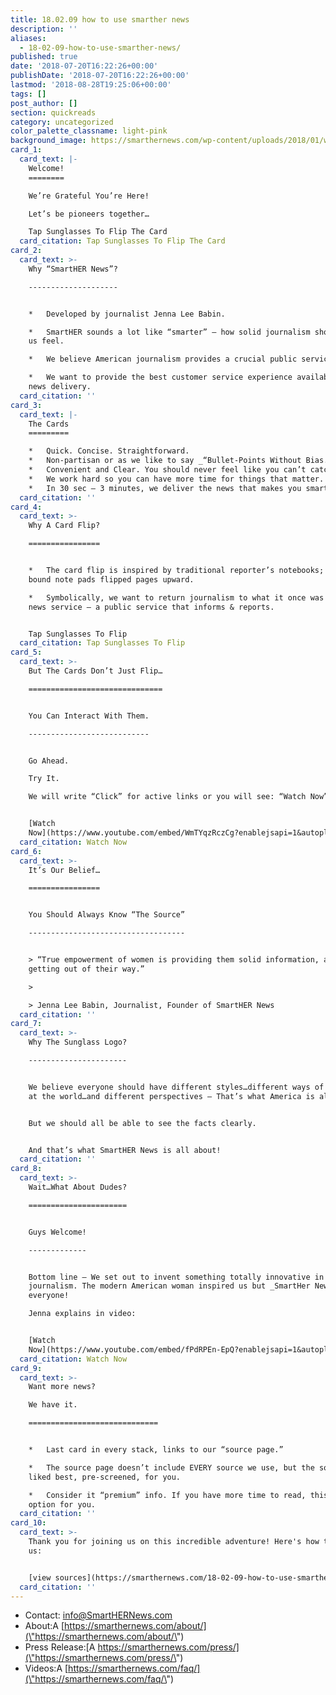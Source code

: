 ```yaml
---
title: 18.02.09 how to use smarther news
description: ''
aliases:
  - 18-02-09-how-to-use-smarther-news/
published: true
date: '2018-07-20T16:22:26+00:00'
publishDate: '2018-07-20T16:22:26+00:00'
lastmod: '2018-08-28T19:25:06+00:00'
tags: []
post_author: []
section: quickreads
category: uncategorized
color_palette_classname: light-pink
background_image: https://smarthernews.com/wp-content/uploads/2018/01/writer--360x360.jpg
card_1:
  card_text: |-
    Welcome!
    ========

    We’re Grateful You’re Here!

    Let’s be pioneers together…

    Tap Sunglasses To Flip The Card
  card_citation: Tap Sunglasses To Flip The Card
card_2:
  card_text: >-
    Why “SmartHER News”?

    --------------------


    *   Developed by journalist Jenna Lee Babin.

    *   SmartHER sounds a lot like “smarter” – how solid journalism should make
    us feel.

    *   We believe American journalism provides a crucial public service.

    *   We want to provide the best customer service experience available in
    news delivery.
  card_citation: ''
card_3:
  card_text: |-
    The Cards
    =========

    *   Quick. Concise. Straightforward.
    *   Non-partisan or as we like to say _“Bullet-Points Without Bias.”_
    *   Convenient and Clear. You should never feel like you can’t catch up.
    *   We work hard so you can have more time for things that matter.
    *   In 30 sec – 3 minutes, we deliver the news that makes you smarter.
  card_citation: ''
card_4:
  card_text: >-
    Why A Card Flip?

    ================


    *   The card flip is inspired by traditional reporter’s notebooks; spiral
    bound note pads flipped pages upward.

    *   Symbolically, we want to return journalism to what it once was – a solid
    news service – a public service that informs & reports.


    Tap Sunglasses To Flip
  card_citation: Tap Sunglasses To Flip
card_5:
  card_text: >-
    But The Cards Don’t Just Flip…

    ==============================


    You Can Interact With Them.

    ---------------------------


    Go Ahead.  

    Try It.  

    We will write “Click” for active links or you will see: “Watch Now”


    [Watch
    Now](https://www.youtube.com/embed/WmTYqzRczCg?enablejsapi=1&autoplay=1&rel=0)
  card_citation: Watch Now
card_6:
  card_text: >-
    It’s Our Belief…

    ================


    You Should Always Know “The Source”

    -----------------------------------


    > “True empowerment of women is providing them solid information, and then
    getting out of their way.”

    > 

    > Jenna Lee Babin, Journalist, Founder of SmartHER News
  card_citation: ''
card_7:
  card_text: >-
    Why The Sunglass Logo?

    ----------------------


    We believe everyone should have different styles…different ways of looking
    at the world…and different perspectives – That’s what America is all about!


    But we should all be able to see the facts clearly.


    And that’s what SmartHER News is all about!
  card_citation: ''
card_8:
  card_text: >-
    Wait…What About Dudes?

    ======================


    Guys Welcome!

    -------------


    Bottom line – We set out to invent something totally innovative in
    journalism. The modern American woman inspired us but _SmartHer News_ is for
    everyone!  

    Jenna explains in video:


    [Watch
    Now](https://www.youtube.com/embed/fPdRPEn-EpQ?enablejsapi=1&autoplay=1&rel=0)
  card_citation: Watch Now
card_9:
  card_text: >-
    Want more news?  

    We have it.

    =============================


    *   Last card in every stack, links to our “source page.”

    *   The source page doesn’t include EVERY source we use, but the sources we
    liked best, pre-screened, for you.

    *   Consider it “premium” info. If you have more time to read, this is an
    option for you.
  card_citation: ''
card_10:
  card_text: >-
    Thank you for joining us on this incredible adventure! Here's how to email
    us:


    [view sources](https://smarthernews.com/18-02-09-how-to-use-smarther-news/)
  card_citation: ''
---
```

*   Contact: [info@SmartHERNews.com](\"mailto:info@SmartHERNews.com\")
*   About:A [https://smarthernews.com/about/](\"https://smarthernews.com/about/\")
*   Press Release:[A https://smarthernews.com/press/](\"https://smarthernews.com/press/\")
*   Videos:A [https://smarthernews.com/faq/](\"https://smarthernews.com/faq/\")